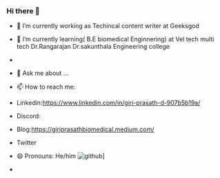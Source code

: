 ### Hi there 👋

- 🔭 I’m currently working as Techincal content writer at Geeksgod
- 🌱 I’m currently learning( B.E biomedical Enginnering) at Vel tech multi tech Dr.Rangarajan Dr.sakunthala Engineering college 
- 
- 💬 Ask me about ...
- 📫 How to reach me: 
- Linkedin:https://www.linkedin.com/in/giri-prasath-d-907b5b19a/
- Discord:
- Blog:https://giriprasathbiomedical.medium.com/
- Twitter
- 😄 Pronouns: He/him
  ![github](https://img.shields.io/badge/GitHub-000000?style=for-the-badge&logo=GitHub&logoColor=white)]




- 


